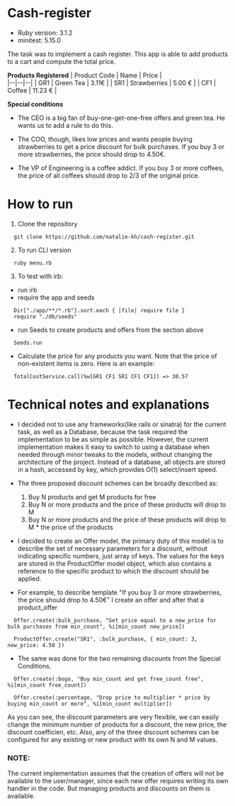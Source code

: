 # Cash-register

* Ruby version: 3.1.2
* minitest: 5.15.0

The task was to implement a cash register.
This app is able to add products to a cart and compute the total price.

**Products Registered**
| Product Code | Name | Price |  
|--|--|--|
| GR1 |  Green Tea | 3.11€ |
| SR1 |  Strawberries | 5.00 € |
| CF1 |  Coffee | 11.23 € |

**Special conditions**

- The CEO is a big fan of buy-one-get-one-free offers and green tea. 
He wants us to add a  rule to do this.

- The COO, though, likes low prices and wants people buying strawberries to get a price  discount for bulk purchases. 
If you buy 3 or more strawberries, the price should drop to 4.50€.

- The VP of Engineering is a coffee addict. 
If you buy 3 or more coffees, the price of all coffees should drop to 2/3 of the original price.

# How to run
1. Clone the repository
  ```
    git clone https://github.com/natalie-kh/cash-register.git
  ```
2. To run CLI version
  ```
    ruby menu.rb
  ```
3. To test with irb:
  * run irb
  * require the app and seeds
  ```
    Dir["./app/**/*.rb"].sort.each { |file| require file }
    require "./db/seeds"
  ```  
  * run Seeds to create products and offers from the section above
  ```
    Seeds.run
  ```     
  * Calculate the price for any products you want. Note that the price of non-existent items is zero.
    Here is an example:
  ```
    TotalCostService.call(%w[GR1 CF1 SR1 CF1 CF1]) => 30.57
  ```

# Technical notes and explanations

* I decided not to use any frameworks(like rails or sinatra) for the current task, as well as a Database, because the task required the implementation to be as simple as possible.
However, the current implementation makes it easy to switch to using a database when needed through minor tweaks to the models, 
without changing the architecture of the project. Instead of a database, all objects are stored in a hash, accessed by key, which provides O(1) select/insert speed.

* The three proposed discount schemes can be broadly described as:
  1. Buy N products and get M products for free
  2. Buy N or more products and the price of these products will drop to M
  3. Buy N or more products and the price of these products will drop to M * the price of the products


* I decided to create an Offer model, the primary duty of this model is to describe the set of necessary parameters for a discount, without indicating specific numbers, just array of keys. The values ​​for the keys are stored in the ProductOffer model object, which also contains a reference to the specific product to which the discount should be applied. 

* For example, to describe template "If you buy 3 or more strawberries, the price should drop to 4.50€"  I create an offer and after that a product_offer
```
  Offer.create(:bulk_purchase, "Get price equal to a new_price for bulk purchases from min_count", %i[min_count new_price])

  ProductOffer.create("SR1", :bulk_purchase, { min_count: 3, new_price: 4.50 })
```

* The same was done for the two remaining discounts from the Special Conditions.

```
  Offer.create(:bogo, "Buy min_count and get free_count free", %i[min_count free_count])
  
  Offer.create(:percentage, "Drop price to multiplier * price by buying min_count or more", %i[min_count multiplier])
```

As you can see, the discount parameters are very flexible, we can easily change the minimum number of products for a discount, the new price, the discount coefficien, etc. Also, any of the three discount schemes can be configured for any existing or new product with its own N and M values.
### NOTE:
The current implementation assumes that the creation of offers will not be available to the user/manager, since each new offer requires writing its own handler in the code. But managing products and discounts on them is available.
